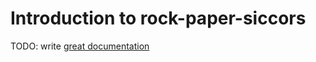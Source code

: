 # Introduction to rock-paper-siccors

TODO: write [great documentation](http://jacobian.org/writing/what-to-write/)
